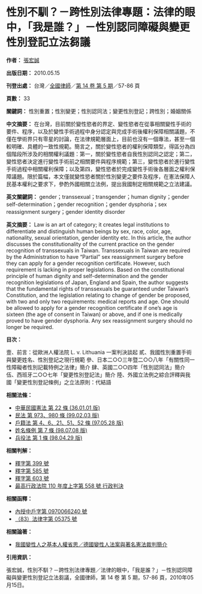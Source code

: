 # 性別不馴？－跨性別法律專題：法律的眼中，「我是誰？」－性別認同障礙與變更性別登記立法芻議

**作者：** [張宏誠](author.aspx?AID=19233)

**出版日期：** 2010.05.15

**刊登出處：** 台灣／[全國律師](/treatise/pl_introduction.aspx?PID=PL000006)／[第 14 卷 第 5 期](/treatise/pl_issue.aspx?IID=PI036347)／57-86 頁

**頁數：** 33

**關鍵詞：** 性別重置；性別變更；性別認同法；變更性別登記；跨性別；婚姻關係

**中文摘要：**
在台灣，目前關於變性慾者的界定、變性慾者在從事相關變性手術的要件、程序，以及於變性手術過程中身分認定與完成手術後權利保障相關議題，不僅在學術界只有零星的討論，在法律規範層面上，目前也沒有一個專法，甚至一個較明確、具體的一致性規範。簡言之，關於變性慾者的權利保障類型，得區分為四個階段所涉及的相關權利議題：第一，關於變性慾者自我性別認同之認定；第二，變性慾者決定進行變性手術前之相關要件與程序規範；第三，變性慾者於進行變性手術過程中相關權利保障；以及第四，變性慾者於完成變性手術後各層面之權利保障議題。限於篇幅，本文僅就變性慾者關於性別變更之要件及程序，在憲法保障人民基本權利之要求下，參酌外國相關立法例，提出我國制定相關規範之立法建議。

**英文關鍵詞：** gender；transsexual；transgender；human dignity；gender self-determination；gender recognition；gender dysphoria；sex reassignment surgery；gender identity disorder

**英文摘要：**
Law is an art of category; it creates legal institutions to differentiate and distinguish human beings by sex, race, color, age, nationality, sexual orientation, gender identity etc. In this article, the author discusses the constitutionality of the current practice on the gender recognition of transsexuals in Taiwan. Transsexuals in Taiwan are required by the Administration to have “Partial” sex reassignment surgery before they can apply for a gender recognition certificate. However, such requirement is lacking in proper legislations. Based on the constitutional principle of human dignity and self-determination and the gender recognition legislations of Japan, England and Spain, the author suggests that the fundamental rights of transsexuals be guaranteed under Taiwan’s Constitution, and the legislation relating to change of gender be proposed, with two and only two requirements: medical reports and age. One should be allowed to apply for a gender recognition certificate if one’s age is sixteen (the age of consent in Taiwan) or above, and if one is medically proved to have gender dysphoria. Any sex reassignment surgery should no longer be required.

**目次：**

壹、前言：從歐洲人權法院 L. v. Lithuania 一案判決談起
貳、我國性別重置手術與變更姓名、性別登記之現行規範
參、日本二○○三年暨二○○八年「有關性同一性障礙者性別記載特例之法律」簡介
肆、英國二○○四年「性別認同法」簡介
伍、西班牙二○○七年「變更性別登記法」簡介
陸、外國立法例之綜合評釋與我國「變更性別登記條例」之立法原則：代結語

**相關法條：**

*   [中華民國憲法 第 22 條 (36.01.01 版)](lawrela.aspx?lsid=FL000001&ldate=19470101&lno=22)
*   [民法 第 973、980 條 (99.02.03 版)](lawrela.aspx?lsid=FL001351&ldate=20100203&lno=973,980)
*   [戶籍法 第 4、6、21、51、52 條 (97.05.28 版)](lawrela.aspx?lsid=FL002320&ldate=20080528&lno=4,6,21,51,52)
*   [姓名條例 第 7 條 (98.07.08 版)](lawrela.aspx?lsid=FL002325&ldate=20090708&lno=7)
*   [兵役法 第 1 條 (98.04.29 版)](lawrela.aspx?lsid=FL005457&ldate=20090429&lno=1)

**相關判解：**

*   [釋字第 399 號](https://db.lawbank.com.tw/FINT/FINTQRY04.aspx?type=C&no=D%2c399%2c%e9%87%8b)
*   [釋字第 585 號](https://db.lawbank.com.tw/FINT/FINTQRY04.aspx?type=C&no=D%2c585%2c%e9%87%8b)
*   [釋字第 603 號](https://db.lawbank.com.tw/FINT/FINTQRY04.aspx?type=C&no=D%2c603%2c%e9%87%8b)
*   [最高行政法院 110 年度上字第 558 號 行政判決](https://db.lawbank.com.tw/FINT/FINTQRY04.aspx?id=J%2cF%2c110%2c%e4%b8%8a%2c558%2c001)

**相關函釋：**

*   [內授中戶字第 0970066240 號](https://db.lawbank.com.tw/FINT/FINTQRY04.aspx?type=E&no=D00300%2c%e5%85%a7%e6%8e%88%e4%b8%ad%e6%88%b6%2c0970066240%2c20081103)
*   [（83）法律字第 05375 號](https://db.lawbank.com.tw/FINT/FINTQRY04.aspx?type=E&no=I00100%2c%ef%bc%8883%ef%bc%89%e6%b3%95%e5%be%8b%2c05375%2c19940317)

**相關論著：**

*   [我國變性人之基本人權省思／德國變性人法案與著名憲法裁判簡介](/treatise/pl_article.aspx?AID=P000190510)

**引用資訊：**

張宏誠，性別不馴？－跨性別法律專題／法律的眼中，「我是誰？」－性別認同障礙與變更性別登記立法芻議，全國律師，第 14 卷 第 5 期，57-86 頁，2010年05月15日。
